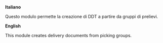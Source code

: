 **Italiano**

Questo modulo permette la creazione di DDT a partire da gruppi di
prelievi.

**English**

This module creates delivery documents from picking groups.
